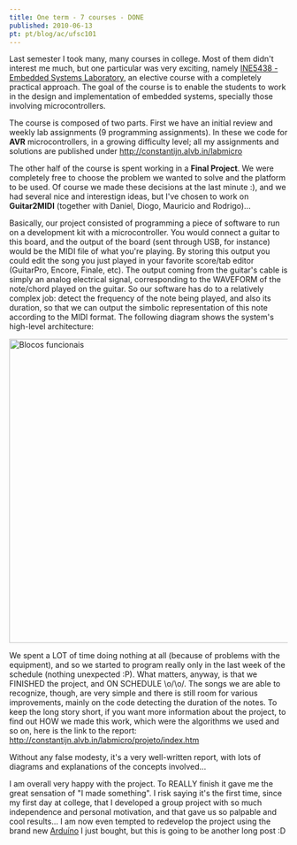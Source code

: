 ```yaml
---
title: One term - 7 courses - DONE
published: 2010-06-13
pt: pt/blog/ac/ufsc101
---
```


Last semester I took many, many courses in college.
Most of them didn't interest me much, but one particular was very exciting,
namely [INE5438 - Embedded Systems Laboratory][1], an elective course with a completely practical approach.
The goal of the course is to enable the students to work in the design and implementation of embedded systems, specially those involving microcontrollers.

The course is composed of two parts.
First we have an initial review and weekly lab assignments (9 programming assignments).
In these we code for **AVR** microcontrollers, in a growing difficulty level;
all my assignments and solutions are published under <http://constantijn.alvb.in/labmicro>

The other half of the course is spent working in a **Final Project**.
We were completely free to choose the problem we wanted to solve and the platform to be used.
Of course we made these decisions at the last minute :), and we had several nice and interestign ideas,
but I've chosen to work on **Guitar2MIDI** (together with Daniel, Diogo, Mauricio and Rodrigo)...

Basically, our project consisted of programming a piece of software to run on a development kit with a microcontroller.
You would connect a guitar to this board, and the output of the board (sent through USB, for instance) would be the MIDI file of what you're playing.
By storing this output you could edit the song you just played in your favorite score/tab editor (GuitarPro, Encore, Finale, etc).
The output coming from the guitar's cable is simply an analog electrical signal, corresponding to the WAVEFORM of the note/chord played on the guitar.
So our software has do to a relatively complex job:
detect the frequency of the note being played, and also its duration, so that we can output the simbolic representation of this note according to the MIDI format.
The following diagram shows the system's high-level architecture:

<div id="imgdiv-guitar2midi"><style type="text/css" scoped> #imgdiv-guitar2midi img { width:550px };</style>

 ![Blocos funcionais](http://constantijn.alvb.in/labmicro/projeto/blocos_funcionais.png)

</div>

We spent a LOT of time doing nothing at all (because of problems with the equipment),
and so we started to program really only in the last week of the schedule (nothing unexpected :P).
What matters, anyway, is that we FINISHED the project, and ON SCHEDULE \o/\o/.
The songs we are able to recognize, though, are very simple and there is still room for various improvements, mainly on the code detecting the duration of the notes.
To keep the long story short, if you want more information about the project, to find out HOW we made this work, which were the algorithms we used and so on,
here is the link to the report: <http://constantijn.alvb.in/labmicro/projeto/index.htm>

Without any false modesty, it's a very well-written report, with lots of diagrams and explanations of the concepts involved...

I am overall very happy with the project.
To REALLY finish it gave me the great sensation of "I made something".
I risk saying it's the first time, since my first day at college,
that I developed a group project with so much independence and personal motivation, and that gave us so palpable and cool results...
I am now even tempted to redevelop the project using the brand new [Arduíno][2] I just bought, but this is going to be another long post :D

[1]: <http://www.lisha.ufsc.br/teaching/esl/>
[2]: <http://arduino.cc/>
